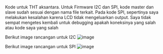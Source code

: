 Kode untuk THT aksantara. Untuk Firmware I2C dan SPI, kode master dan slave sudah sesuai dengan nama file terkait.
Pada kode SPI, sepertinya saya melakukan kesalahan karena LCD tidak mengeluarkan output. Saya tidak sempat mengetes kembali untuk debugging apakah koneksinya yang salah atau kode saya yang salah

Berikut image rancangan untuk I2C
![image](https://github.com/user-attachments/assets/8a6ad22f-421b-40a3-9582-4d95d9b6bee2)

Berikut image rancangan untuk SPI
![image](https://github.com/user-attachments/assets/dd4da566-c29b-4e78-9525-46c932c5a9a0)


